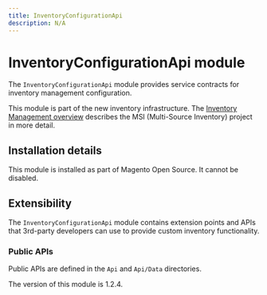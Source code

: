 ```yaml
---
title: InventoryConfigurationApi
description: N/A
---
```


# InventoryConfigurationApi module

The `InventoryConfigurationApi` module provides service contracts for inventory management configuration.

This module is part of the new inventory infrastructure. The
[Inventory Management overview](https://developer.adobe.com/commerce/webapi/rest/inventory/index.html)
describes the MSI (Multi-Source Inventory) project in more detail.

## Installation details

This module is installed as part of Magento Open Source. It cannot be disabled.

## Extensibility

The `InventoryConfigurationApi` module contains extension points and APIs that 3rd-party developers
can use to provide custom inventory functionality.

### Public APIs

Public APIs are defined in the `Api` and `Api/Data` directories.

<InlineAlert slots="text" />
The version of this module is 1.2.4.
